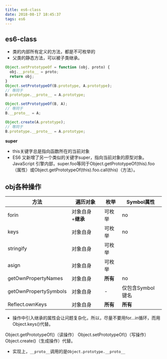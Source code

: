 ```yaml
---
title: es6-class
date: 2018-08-17 18:45:37
tags: es6
---
```


## es6-class
- 类的内部所有定义的方法，都是不可枚举的
- 父类的静态方法，可以被子类继承。
```js
Object.setPrototypeOf = function (obj, proto) {
  obj.__proto__ = proto;
  return obj;
}
Object.setPrototypeOf(B.prototype, A.prototype);
// 等同于
B.prototype.__proto__ = A.prototype;

Object.setPrototypeOf(B, A);
// 等同于
B.__proto__ = A;

Object.create(A.prototype);
// 等同于
B.prototype.__proto__ = A.prototype;

```


<!--more-->



**super**
- this关键字总是指向函数所在的当前对象
- ES6 又新增了另一个类似的关键字super，指向当前对象的原型对象。
JavaScript 引擎内部，super.foo等同于Object.getPrototypeOf(this).foo（属性）或Object.getPrototypeOf(this).foo.call(this)（方法）。

## obj各种操作


|方法|遍历对象|枚举|Symbol属性|
|---|---|---|---|
|forin|对象自身+**继承**|可枚举|no
|keys|对象自身|可枚举|no
|stringify|对象自身|可枚举
|asign|对象自身|可枚举
|getOwnPropertyNames|对象自身|**所有**|no
|getOwnPropertySymbols|对象自身|-|仅包含Symbol键名
|Reflect.ownKeys|对象自身|**所有**|**所有**

- 操作中引入继承的属性会让问题复杂化，所以，尽量不要用for...in循环，而用Object.keys()代替。

Object.getPrototypeOf()（读操作）
Object.setPrototypeOf()（写操作）
Object.create()（生成操作）代替。

- 实现上，`__proto__`调用的是`Object.prototype.__proto__`
